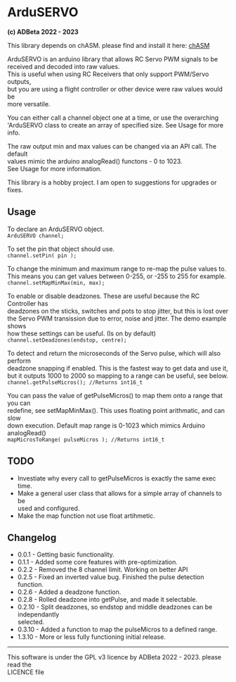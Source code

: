 # ArduSERVO
<b> (c) ADBeta 2022 - 2023 </b>

This library depends on chASM. please find and install it here: [chASM](https://github.com/ADBeta/chASM)  

ArduSERVO is an arduino library that allows RC Servo PWM signals to be  
received and decoded into raw values.  
This is useful when using RC Receivers that only support PWM/Servo outputs,  
but you are using a flight controller or other device were raw values would be  
more versatile.  

You can either call a channel object one at a time, or use the overarching  
'ArduSERVO class to create an array of specified size. See Usage for more info.  

The raw output min and max values can be changed via an API call. The default  
values mimic the arduino analogRead() functons - 0 to 1023.  
See Usage for more information.  

This library is a hobby project. I am open to suggestions for upgrades or fixes.  

## Usage
To declare an ArduSERVO object.  
`ArduSERVO channel;`  

To set the pin that object should use.  
`channel.setPin( pin );`  

To change the minimum and maximum range to re-map the pulse values to.  
This means you can get values between 0-255, or -255 to 255 for example.
`channel.setMapMinMax(min, max);`  

To enable or disable deadzones. These are useful because the RC Controller has  
deadzones on the sticks, switches and pots to stop jitter, but this is lost over  
the Servo PWM transission due to error, noise and jitter. The demo example shows  
how these settings can be useful. (Is on by default)  
`channel.setDeadzones(endstop, centre);`  

To detect and return the microseconds of the Servo pulse, which will also perform  
deadzone snapping if enabled. This is the fastest way to get data and use it,  
but it outputs 1000 to 2000 so mapping to a range can be useful, see below.  
`channel.getPulseMicros(); //Returns int16_t`  

You can pass the value of getPulseMicros() to map them onto a range that you can  
redefine, see setMapMinMax(). This uses floating point arithmatic, and can slow  
down execution. Default map range is 0-1023 which mimics Arduino analogRead()  
`mapMicrosToRange( pulseMicros ); //Returns int16_t`  

## TODO
* Investiate why every call to getPulseMicros is exactly the same exec time.  
* Make a general user class that allows for a simple array of channels to be  
used and configured.  
* Make the map function not use float artihmetic.  

## Changelog
* 0.0.1 - Getting basic functionality.  
* 0.1.1 - Added some core features with pre-optimization.  
* 0.2.2 - Removed the 8 channel limit. Working on better API  
* 0.2.5 - Fixed an inverted value bug. Finished the pulse detection function.  
* 0.2.6 - Added a deadzone function.  
* 0.2.8 - Rolled deadzone into getPulse, and made it selectable.  
* 0.2.10 - Split deadzones, so endstop and middle deadzones can be independantly  
selected.  
* 0.3.10 - Added a function to map the pulseMicros to a defined range.  
* 1.3.10 - More or less fully functioning initial release.  

--------------------------------------------------------------------------------
This software is under the GPL v3 licence by ADBeta 2022 - 2023. please read the  
LICENCE file
